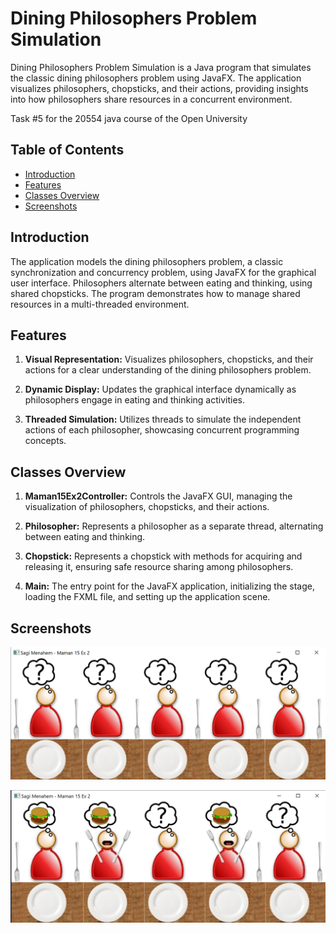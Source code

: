 # Dining Philosophers Problem Simulation

Dining Philosophers Problem Simulation is a Java program that simulates the classic dining philosophers problem using JavaFX. The application visualizes philosophers, chopsticks, and their actions, providing insights into how philosophers share resources in a concurrent environment.

Task #5 for the 20554 java course of the Open University

## Table of Contents

- [Introduction](#introduction)
- [Features](#features)
- [Classes Overview](#classes-overview)
- [Screenshots](#screenshots)

## Introduction

The application models the dining philosophers problem, a classic synchronization and concurrency problem, using JavaFX for the graphical user interface. Philosophers alternate between eating and thinking, using shared chopsticks. The program demonstrates how to manage shared resources in a multi-threaded environment.

## Features

1. **Visual Representation:** Visualizes philosophers, chopsticks, and their actions for a clear understanding of the dining philosophers problem.

2. **Dynamic Display:** Updates the graphical interface dynamically as philosophers engage in eating and thinking activities.

3. **Threaded Simulation:** Utilizes threads to simulate the independent actions of each philosopher, showcasing concurrent programming concepts.

## Classes Overview

1. **Maman15Ex2Controller:** Controls the JavaFX GUI, managing the visualization of philosophers, chopsticks, and their actions.

2. **Philosopher:** Represents a philosopher as a separate thread, alternating between eating and thinking.

3. **Chopstick:** Represents a chopstick with methods for acquiring and releasing it, ensuring safe resource sharing among philosophers.

4. **Main:** The entry point for the JavaFX application, initializing the stage, loading the FXML file, and setting up the application scene.

## Screenshots

![Image1](Images/image1.png)

![Image2](Images/image2.png)
